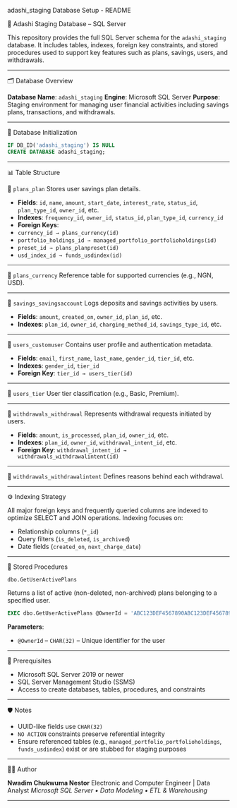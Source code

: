adashi_staging Database Setup - README

🏦 Adashi Staging Database – SQL Server

This repository provides the full SQL Server schema for the `adashi_staging` database. It includes tables, indexes, foreign key constraints, and stored procedures used to support key features such as plans, savings, users, and withdrawals.

---

🗂️ Database Overview

**Database Name**: `adashi_staging`
**Engine**: Microsoft SQL Server
**Purpose**: Staging environment for managing user financial activities including savings plans, transactions, and withdrawals.

---

📐 Database Initialization

```sql
IF DB_ID('adashi_staging') IS NULL
CREATE DATABASE adashi_staging;
```

---

📊 Table Structure

🔹 `plans_plan`
Stores user savings plan details.

- **Fields**: `id`, `name`, `amount`, `start_date`, `interest_rate`, `status_id`, `plan_type_id`, `owner_id`, etc.
- **Indexes**: `frequency_id`, `owner_id`, `status_id`, `plan_type_id`, `currency_id`
- **Foreign Keys**:
- `currency_id → plans_currency(id)`
- `portfolio_holdings_id → managed_portfolio_portfolioholdings(id)`
- `preset_id → plans_planpreset(id)`
- `usd_index_id → funds_usdindex(id)`

---

🔹 `plans_currency`
Reference table for supported currencies (e.g., NGN, USD).

---

🔹 `savings_savingsaccount`
Logs deposits and savings activities by users.

- **Fields**: `amount`, `created_on`, `owner_id`, `plan_id`, etc.
- **Indexes**: `plan_id`, `owner_id`, `charging_method_id`, `savings_type_id`, etc.

---

🔹 `users_customuser`
Contains user profile and authentication metadata.

- **Fields**: `email`, `first_name`, `last_name`, `gender_id`, `tier_id`, etc.
- **Indexes**: `gender_id`, `tier_id`
- **Foreign Key**: `tier_id → users_tier(id)`

---

🔹 `users_tier`
User tier classification (e.g., Basic, Premium).

---

🔹 `withdrawals_withdrawal`
Represents withdrawal requests initiated by users.

- **Fields**: `amount`, `is_processed`, `plan_id`, `owner_id`, etc.
- **Indexes**: `plan_id`, `owner_id`, `withdrawal_intent_id`, etc.
- **Foreign Key**: `withdrawal_intent_id → withdrawals_withdrawalintent(id)`

---

🔹 `withdrawals_withdrawalintent`
Defines reasons behind each withdrawal.

---

⚙️ Indexing Strategy

All major foreign keys and frequently queried columns are indexed to optimize SELECT and JOIN operations. Indexing focuses on:

- Relationship columns (`*_id`)
- Query filters (`is_deleted`, `is_archived`)
- Date fields (`created_on`, `next_charge_date`)

---

📜 Stored Procedures

`dbo.GetUserActivePlans`

Returns a list of active (non-deleted, non-archived) plans belonging to a specified user.

```sql
EXEC dbo.GetUserActivePlans @OwnerId = 'ABC123DEF4567890ABC123DEF4567890';
```

**Parameters**:
- `@OwnerId` – `CHAR(32)` – Unique identifier for the user

---

🚀 Prerequisites

- Microsoft SQL Server 2019 or newer
- SQL Server Management Studio (SSMS)
- Access to create databases, tables, procedures, and constraints

---

🛡️ Notes

- UUID-like fields use `CHAR(32)`
- `NO ACTION` constraints preserve referential integrity
- Ensure referenced tables (e.g., `managed_portfolio_portfolioholdings`, `funds_usdindex`) exist or are stubbed for staging purposes

---

🧑‍💼 Author

**Nwadim Chukwuma Nestor**
Electronic and Computer Engineer | Data Analyst
_Microsoft SQL Server • Data Modeling • ETL & Warehousing_

---

